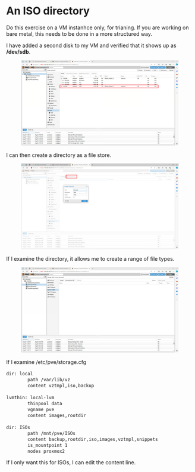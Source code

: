 # An ISO directory

Do this exercise on a VM instanhce only, for trianing. If you are working on bare metal, this needs to be done in a more structured way.

I have added a second disk to my VM and verified that it shows up as **/dev/sdb**.

<figure><img src="../.gitbook/assets/image (2) (1).png" alt=""><figcaption></figcaption></figure>

I can then create a directory as a file store.

<figure><img src="../.gitbook/assets/image (3).png" alt=""><figcaption></figcaption></figure>

If I examine the directory, it allows me to create a range of file types.

<figure><img src="../.gitbook/assets/image (4).png" alt=""><figcaption></figcaption></figure>

If I examine /etc/pve/storage.cfg

```
dir: local
        path /var/lib/vz
        content vztmpl,iso,backup

lvmthin: local-lvm
        thinpool data
        vgname pve
        content images,rootdir

dir: ISOs
        path /mnt/pve/ISOs
        content backup,rootdir,iso,images,vztmpl,snippets
        is_mountpoint 1
        nodes proxmox2

```

If I only want this for ISOs, I can edit the content line.
